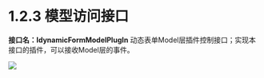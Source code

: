 # 1.2.3 模型访问接口

**接口名：IdynamicFormModelPlugIn**
动态表单Model层插件控制接口；实现本接口的插件，可以接收Model层的事件。

![](http://pc1pao5ui.bkt.clouddn.com/20180727095445.jpg)